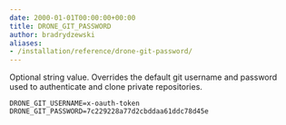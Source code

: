 ```yaml
---
date: 2000-01-01T00:00:00+00:00
title: DRONE_GIT_PASSWORD
author: bradrydzewski
aliases:
- /installation/reference/drone-git-password/
---
```


Optional string value. Overrides the default git username and password used to authenticate and clone private repositories.

```
DRONE_GIT_USERNAME=x-oauth-token
DRONE_GIT_PASSWORD=7c229228a77d2cbddaa61ddc78d45e
```